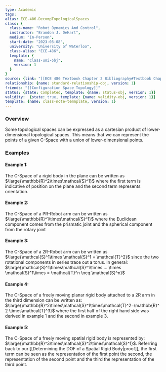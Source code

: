 ```yaml
---
type: Academic
tags:
alias: ECE-486-DecompTopologicalSpaces
class: {
  class-name: "Robot Dynamics And Control",
  instructor: "Brandon J. DeHart",
  medium: "In-Person",
  start-date: "2023-05-08",
  university: "University of Waterloo",
  class-alias: "ECE-486",
  template: {
    name: "class-uni-obj",
    version: 1
  }
}
source: {link: "[[ECE 486 Textbook Chapter 2 Bibliography#Textbook Chapter 2.3]]", alias: tbch2s3-ECE-486, template: {name: bib-source-obj , version: 1}}
relationship: {name: standard-relationship-obj, version: 1}
friends: "[[Configuration Space Topology]]"
status: {state: Completed, template: {name: status-obj, version: 1}}
validity:  {state: true, template: {name: validity-obj, version: 1}}
template: {name: class-note-temnplate, version: 1}
---
```

### Overview
Some topological spaces can be expressed as a cartesian product of lower-dimensional topological spaces. This means that we can represent the points of a given C-Space with a union of lower-dimensional points. 


### Examples
#### Example 1:
The C-Space of a rigid body in the plane can be written as $\large{\mathbb{R}^2\times\mathcal{S}^1}$  where the first term is indicative of position on the plane and the second term represents orientation.

#### Example 2:
The C-Space of a PR-Robot arm can be written as $\large{\mathbb{R}^1\times\mathcal{S}^1}$ where the Euclidean component comes from the prismatic joint and the spherical component from the rotary joint

#### Example 3:
The C-Space of a 2R-Robot arm can be written as $\large{\mathcal{S}^1\times \mathcal{S}^1 = \mathcal{T}^2}$ since the two rotational components in series trace out a torus. In general: $\large{\mathcal{S}^1\times\mathcal{S}^1\times ... \times \mathcal{S}^1\times = \mathcal{T}^n \neq \mathcal{S}^n}$ 

#### Example 4:
The C-Space of a freely moving planar rigid body attached to a 2R arm in the third dimension can be written as: $\large{\mathbb{R}^2\times\mathcal{S}^1\times\mathcal{T}^2=\mathbb{R}^2 \times\mathcal{T}^3}$ where the first half of the right hand side was derived in example 1 and the second in example 3.

#### Example 5:
The C-Space of a freely moving spatial rigid body is represented by:  $\large{\mathbb{R}^3\times\mathcal{S}^2\times\mathcal{S}^1}$. Referring back to our [[Determining the DOF of a Spatial Rigid Body|proof]], the first term can be seen as the representation of the first point the second, the representation of the second point and the third the representation of the third point. 